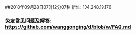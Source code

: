 ##2018年09月28日07时12分07秒 新址: 104.248.19.176
### 兔友常见问题及解答: https://github.com/wanggonging/d/blob/w/FAQ.md
